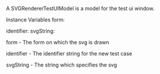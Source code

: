 A SVGRendererTestUIModel is a model for the test ui window.

Instance Variables
	form:		<Form>
	identifier:		<String>
	svgString:		<String>

form
	- The form on which the svg is drawn

identifier
	- The identifier string for the new test case

svgString
	- The string which specifies the svg

